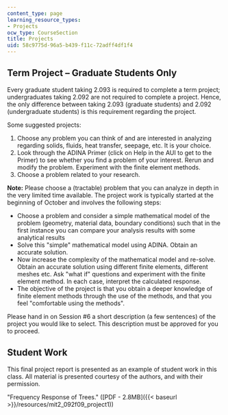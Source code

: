 ```yaml
---
content_type: page
learning_resource_types:
- Projects
ocw_type: CourseSection
title: Projects
uid: 58c9775d-96a5-b439-f11c-72adff4df1f4
---
```


Term Project – Graduate Students Only
-------------------------------------

Every graduate student taking 2.093 is required to complete a term project; undergraduates taking 2.092 are not required to complete a project. Hence, the only difference between taking 2.093 (graduate students) and 2.092 (undergraduate students) is this requirement regarding the project.

Some suggested projects:

1.  Choose any problem you can think of and are interested in analyzing regarding solids, fluids, heat transfer, seepage, etc. It is your choice.
2.  Look through the ADINA Primer (click on Help in the AUI to get to the Primer) to see whether you find a problem of your interest. Rerun and modify the problem. Experiment with the finite element methods.
3.  Choose a problem related to your research.

**Note:** Please choose a (tractable) problem that you can analyze in depth in the very limited time available. The project work is typically started at the beginning of October and involves the following steps:

*   Choose a problem and consider a simple mathematical model of the problem (geometry, material data, boundary conditions) such that in the first instance you can compare your analysis results with some analytical results
*   Solve this "simple" mathematical model using ADINA. Obtain an accurate solution.
*   Now increase the complexity of the mathematical model and re-solve. Obtain an accurate solution using different finite elements, different meshes etc. Ask "what if" questions and experiment with the finite element method. In each case, interpret the calculated response.
*   The objective of the project is that you obtain a deeper knowledge of finite element methods through the use of the methods, and that you feel "comfortable using the methods".

Please hand in on Session #6 a short description (a few sentences) of the project you would like to select. This description must be approved for you to proceed.

Student Work
------------

This final project report is presented as an example of student work in this class. All material is presented courtesy of the authors, and with their permission.

"Frequency Response of Trees." ([PDF - 2.8MB]({{< baseurl >}}/resources/mit2_092f09_project1))